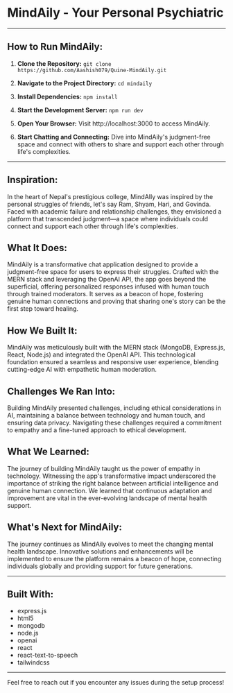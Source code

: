 # MindAily - Your Personal Psychiatric

---

## How to Run MindAily:

1. **Clone the Repository:**
`git clone https://github.com/Aashish079/Quine-MindAily.git`

2. **Navigate to the Project Directory:**
`cd mindaily`

3. **Install Dependencies:**
`npm install`

4. **Start the Development Server:**
`npm run dev`

5. **Open Your Browser:**
Visit http://localhost:3000 to access MindAily.

6. **Start Chatting and Connecting:**
Dive into MindAily's judgment-free space and connect with others to share and support each other through life's complexities.

---

## Inspiration:

In the heart of Nepal's prestigious college, MindAIly was inspired by the personal struggles of friends, let's say Ram, Shyam, Hari, and Govinda. Faced with academic failure and relationship challenges, they envisioned a platform that transcended judgment—a space where individuals could connect and support each other through life's complexities.

## What It Does:

MindAily is a transformative chat application designed to provide a judgment-free space for users to express their struggles. Crafted with the MERN stack and leveraging the OpenAI API, the app goes beyond the superficial, offering personalized responses infused with human touch through trained moderators. It serves as a beacon of hope, fostering genuine human connections and proving that sharing one's story can be the first step toward healing.

## How We Built It:

MindAily was meticulously built with the MERN stack (MongoDB, Express.js, React, Node.js) and integrated the OpenAI API. This technological foundation ensured a seamless and responsive user experience, blending cutting-edge AI with empathetic human moderation.

## Challenges We Ran Into:

Building MindAily presented challenges, including ethical considerations in AI, maintaining a balance between technology and human touch, and ensuring data privacy. Navigating these challenges required a commitment to empathy and a fine-tuned approach to ethical development.

## What We Learned:

The journey of building MindAily taught us the power of empathy in technology. Witnessing the app's transformative impact underscored the importance of striking the right balance between artificial intelligence and genuine human connection. We learned that continuous adaptation and improvement are vital in the ever-evolving landscape of mental health support.

## What's Next for MindAily:

The journey continues as MindAily evolves to meet the changing mental health landscape. Innovative solutions and enhancements will be implemented to ensure the platform remains a beacon of hope, connecting individuals globally and providing support for future generations.

---

## Built With:

- express.js
- html5
- mongodb
- node.js
- openai
- react
- react-text-to-speech
- tailwindcss

---

Feel free to reach out if you encounter any issues during the setup process!
